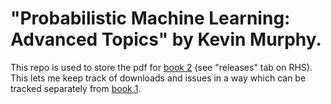 
# "Probabilistic Machine Learning: Advanced Topics" by Kevin Murphy.


This repo is used to store the pdf for 
<a href="https://probml.github.io/pml-book/book2.html">book 2</a>
(see "releases" tab on RHS).
This lets me keep track of downloads and issues
in a way which can be tracked separately from 
<a href="https://probml.github.io/pml-book/book1.html">book 1</a>. 

